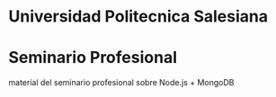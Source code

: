 # Universidad Politecnica Salesiana
# Seminario Profesional

material del seminario profesional sobre Node.js + MongoDB
